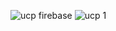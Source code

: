 ![ucp firebase](https://github.com/user-attachments/assets/26f22493-1cd7-4aad-a06a-49e000fb84c1)
![ucp 1](https://github.com/user-attachments/assets/efcae440-198a-477c-b1da-c31302270e55)
